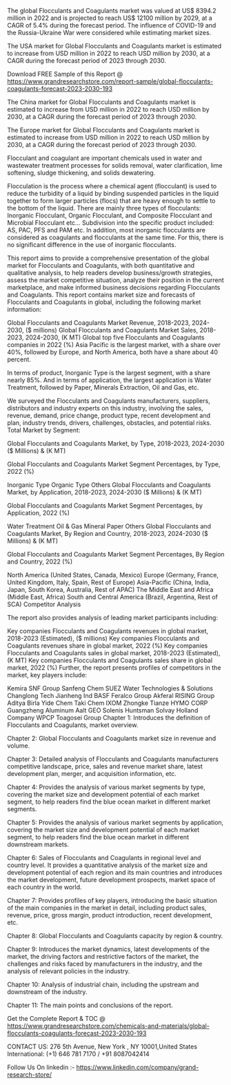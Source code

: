 
The global Flocculants and Coagulants market was valued at US$ 8394.2 million in 2022 and is projected to reach US$ 12100 million by 2029, at a CAGR of 5.4% during the forecast period. The influence of COVID-19 and the Russia-Ukraine War were considered while estimating market sizes.

The USA market for Global Flocculants and Coagulants market is estimated to increase from USD million in 2022 to reach USD million by 2030, at a CAGR during the forecast period of 2023 through 2030.

Download FREE Sample of this Report @ https://www.grandresearchstore.com/report-sample/global-flocculants-coagulants-forecast-2023-2030-193

The China market for Global Flocculants and Coagulants market is estimated to increase from USD million in 2022 to reach USD million by 2030, at a CAGR during the forecast period of 2023 through 2030.

The Europe market for Global Flocculants and Coagulants market is estimated to increase from USD million in 2022 to reach USD million by 2030, at a CAGR during the forecast period of 2023 through 2030.

Flocculant and coagulant are important chemicals used in water and wastewater treatment processes for solids removal, water clarification, lime softening, sludge thickening, and solids dewatering.

Flocculation is the process where a chemical agent (flocculant) is used to reduce the turbidity of a liquid by binding suspended particles in the liquid together to form larger particles (flocs) that are heavy enough to settle to the bottom of the liquid. There are mainly three types of flocculants: Inorganic Flocculant, Organic Flocculant, and Composite Flocculant and Microbial Flocculant etc… Subdivision into the specific product included: AS, PAC, PFS and PAM etc. In addition, most inorganic flocculants are considered as coagulants and flocculants at the same time. For this, there is no significant difference in the use of inorganic flocculants.

This report aims to provide a comprehensive presentation of the global market for Flocculants and Coagulants, with both quantitative and qualitative analysis, to help readers develop business/growth strategies, assess the market competitive situation, analyze their position in the current marketplace, and make informed business decisions regarding Flocculants and Coagulants. This report contains market size and forecasts of Flocculants and Coagulants in global, including the following market information:

Global Flocculants and Coagulants Market Revenue, 2018-2023, 2024-2030, ($ millions)
Global Flocculants and Coagulants Market Sales, 2018-2023, 2024-2030, (K MT)
Global top five Flocculants and Coagulants companies in 2022 (%)
Asia Pacific is the largest market, with a share over 40%, followed by Europe, and North America, both have a share about 40 percent.

In terms of product, Inorganic Type is the largest segment, with a share nearly 85%. And in terms of application, the largest application is Water Treatment, followed by Paper, Minerals Extraction, Oil and Gas, etc.

We surveyed the Flocculants and Coagulants manufacturers, suppliers, distributors and industry experts on this industry, involving the sales, revenue, demand, price change, product type, recent development and plan, industry trends, drivers, challenges, obstacles, and potential risks. Total Market by Segment:

Global Flocculants and Coagulants Market, by Type, 2018-2023, 2024-2030 ($ Millions) & (K MT)

Global Flocculants and Coagulants Market Segment Percentages, by Type, 2022 (%)

Inorganic Type
Organic Type
Others
Global Flocculants and Coagulants Market, by Application, 2018-2023, 2024-2030 ($ Millions) & (K MT)

Global Flocculants and Coagulants Market Segment Percentages, by Application, 2022 (%)

Water Treatment
Oil & Gas
Mineral
Paper
Others
Global Flocculants and Coagulants Market, By Region and Country, 2018-2023, 2024-2030 ($ Millions) & (K MT)

Global Flocculants and Coagulants Market Segment Percentages, By Region and Country, 2022 (%)

North America (United States, Canada, Mexico)
Europe (Germany, France, United Kingdom, Italy, Spain, Rest of Europe)
Asia-Pacific (China, India, Japan, South Korea, Australia, Rest of APAC)
The Middle East and Africa (Middle East, Africa)
South and Central America (Brazil, Argentina, Rest of SCA)
Competitor Analysis

The report also provides analysis of leading market participants including:

Key companies Flocculants and Coagulants revenues in global market, 2018-2023 (Estimated), ($ millions)
Key companies Flocculants and Coagulants revenues share in global market, 2022 (%)
Key companies Flocculants and Coagulants sales in global market, 2018-2023 (Estimated), (K MT)
Key companies Flocculants and Coagulants sales share in global market, 2022 (%)
Further, the report presents profiles of competitors in the market, key players include:

Kemira
SNF Group
Sanfeng Chem
SUEZ Water Technologies & Solutions
Changlong Tech
Jianheng Ind
BASF
Feralco Group
Akferal
RISING Group
Aditya Birla
Yide Chem
Taki Chem
IXOM
Zhongke Tianze
HYMO CORP
Guangzheng Aluminum Aalt
GEO
Solenis
Huntsman
Solvay
Holland Company
WPCP
Toagosei Group
Chapter 1: Introduces the definition of Flocculants and Coagulants, market overview.

Chapter 2: Global Flocculants and Coagulants market size in revenue and volume.

Chapter 3: Detailed analysis of Flocculants and Coagulants manufacturers competitive landscape, price, sales and revenue market share, latest development plan, merger, and acquisition information, etc.

Chapter 4: Provides the analysis of various market segments by type, covering the market size and development potential of each market segment, to help readers find the blue ocean market in different market segments.

Chapter 5: Provides the analysis of various market segments by application, covering the market size and development potential of each market segment, to help readers find the blue ocean market in different downstream markets.

Chapter 6: Sales of Flocculants and Coagulants in regional level and country level. It provides a quantitative analysis of the market size and development potential of each region and its main countries and introduces the market development, future development prospects, market space of each country in the world.

Chapter 7: Provides profiles of key players, introducing the basic situation of the main companies in the market in detail, including product sales, revenue, price, gross margin, product introduction, recent development, etc.

Chapter 8: Global Flocculants and Coagulants capacity by region & country.

Chapter 9: Introduces the market dynamics, latest developments of the market, the driving factors and restrictive factors of the market, the challenges and risks faced by manufacturers in the industry, and the analysis of relevant policies in the industry.

Chapter 10: Analysis of industrial chain, including the upstream and downstream of the industry.

Chapter 11: The main points and conclusions of the report.

Get the Complete Report & TOC @ https://www.grandresearchstore.com/chemicals-and-materials/global-flocculants-coagulants-forecast-2023-2030-193

CONTACT US:
276 5th Avenue, New York , NY 10001,United States
International: (+1) 646 781 7170 / +91 8087042414

Follow Us On linkedin :- https://www.linkedin.com/company/grand-research-store/
